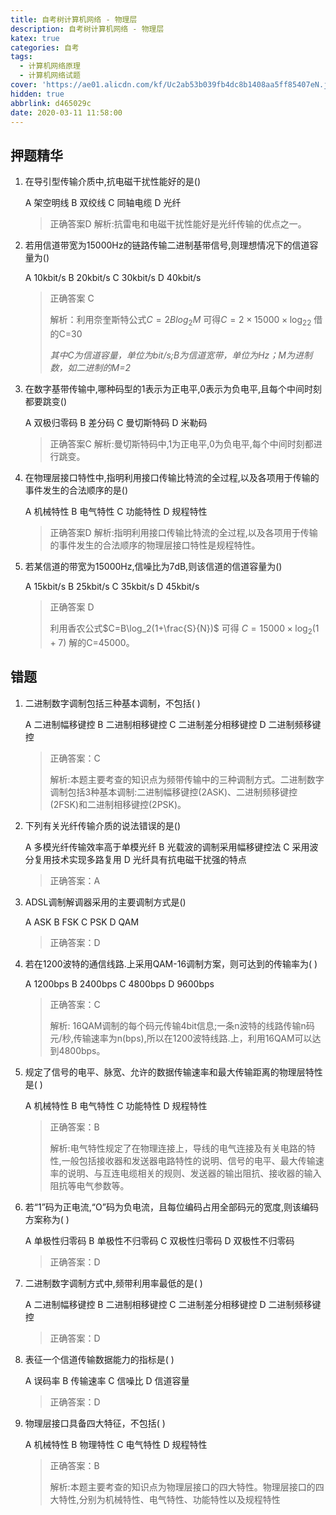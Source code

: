 ```yaml
---
title: 自考树计算机网络 - 物理层
description: 自考树计算机网络 - 物理层
katex: true
categories: 自考
tags:
  - 计算机网络原理
  - 计算机网络试题
cover: 'https://ae01.alicdn.com/kf/Uc2ab53b039fb4dc8b1408aa5ff85407eN.jpg'
hidden: true
abbrlink: d465029c
date: 2020-03-11 11:58:00
---
```


## 押题精华

1. 在导引型传输介质中,抗电磁干扰性能好的是()

   A 架空明线
   B 双绞线
   C 同轴电缆
   D 光纤

   > 正确答案D
   > 解析:抗雷电和电磁干扰性能好是光纤传输的优点之一。

2. 若用信道带宽为15000Hz的链路传输二进制基带信号,则理想情况下的信道容量为()

   A 10kbit/s
   B 20kbit/s
   C 30kbit/s
   D 40kbit/s

   > 正确答案 C
   >
   > 解析：利用奈奎斯特公式$C=2Blog_2M$ 可得$C=2\times 15000 \times \log_22$ 借的C=30
   >
   > *其中C为信道容量，单位为bit/s;B为信道宽带，单位为Hz；M为进制数，如二进制的M=2*

3. 在数字基带传输中,哪种码型的1表示为正电平,0表示为负电平,且每个中间时刻都要跳变()

   A 双极归零码
   B 差分码
   C 曼切斯特码
   D 米勒码

   > 正确答案C
   > 解析:曼切斯特码中,1为正电平,0为负电平,每个中间时刻都进行跳变。

4. 在物理层接口特性中,指明利用接口传输比特流的全过程,以及各项用于传输的事件发生的合法顺序的是()

   A 机械特性
   B 电气特性
   C 功能特性
   D 规程特性

   > 正确答案D
   > 解析:指明利用接口传输比特流的全过程,以及各项用于传输的事件发生的合法顺序的物理层接口特性是规程特性。

5. 若某信道的带宽为15000Hz,信噪比为7dB,则该信道的信道容量为()

   A 15kbit/s
   B 25kbit/s
   C 35kbit/s
   D 45kbit/s
   
   > 正确答案 D
   >
   > 利用香农公式$C=B\log_2(1+\frac{S}{N})$ 可得 $C=15000\times \log_2(1+7)$ 解的C=45000。

## 错题

1. 二进制数字调制包括三种基本调制，不包括( )

   A 二进制幅移键控
   B 二进制相移键控
   C 二进制差分相移键控
   D 二进制频移键控

   > 正确答案：C
   >
   > 解析:本题主要考查的知识点为频带传输中的三种调制方式。二进制数字调制包括3种基本调制:二进制幅移键控(2ASK)、二进制频移键控(2FSK)和二进制相移键控(2PSK)。

2. 下列有关光纤传输介质的说法错误的是()

   A 多模光纤传输效率高于单模光纤
   B 光载波的调制采用幅移键控法
   C 采用波分复用技术实现多路复用
   D 光纤具有抗电磁干扰强的特点

   > 正确答案：A

3. ADSL调制解调器采用的主要调制方式是()

   A ASK
   B FSK
   C PSK
   D QAM

   > 正确答案：D

4. 若在1200波特的通信线路.上采用QAM-16调制方案，则可达到的传输率为( )

   A 1200bps
   B 2400bps
   C 4800bps
   D 9600bps

   > 正确答案：C
   >
   > 解析: 16QAM调制的每个码元传输4bit信息;一条n波特的线路传输n码元/秒,传输速率为n(bps),所以在1200波特线路.上，利用16QAM可以达到4800bps。

5. 规定了信号的电平、脉宽、允许的数据传输速率和最大传输距离的物理层特性是( )

   A 机械特性
   B 电气特性
   C 功能特性
   D 规程特性

   > 正确答案：B
   >
   > 解析:电气特性规定了在物理连接上，导线的电气连接及有关电路的特性,一般包括接收器和发送器电路特性的说明、信号的电平、最大传输速率的说明、与互连电缆相关的规则、发送器的输出阻抗、接收器的输入阻抗等电气参数等。

6. 若“1”码为正电流,“O”码为负电流，且每位编码占用全部码元的宽度,则该编码方案称为( ) 

   A 单极性归零码
   B 单极性不归零码
   C 双极性归零码
   D 双极性不归零码

   > 正确答案：D

7. 二进制数字调制方式中,频带利用率最低的是( )

   A 二进制幅移键控
   B 二进制相移键控
   C 二进制差分相移键控
   D 二进制频移键控

   > 正确答案：D

8. 表征一个信道传输数据能力的指标是( )

   A 误码率
   B 传输速率
   C 信噪比
   D 信道容量

   > 正确答案：D

9. 物理层接口具备四大特征，不包括( )

   A 机械特性
   B 物理特性
   C 电气特性
   D 规程特性

   > 正确答案：B
   >
   > 解析:本题主要考查的知识点为物理层接口的四大特性。物理层接口的四大特性,分别为机械特性、电气特性、功能特性以及规程特性

